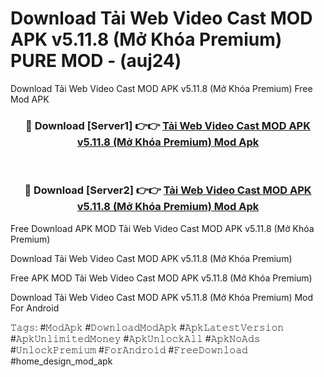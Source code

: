 # Download Tải Web Video Cast MOD APK v5.11.8 (Mở Khóa Premium) PURE MOD - (auj24)
Download Tải Web Video Cast MOD APK v5.11.8 (Mở Khóa Premium) Free Mod APK

<div align="center">
<h3>🔴 Download [Server1] 👉👉 <a href="https://apk-comot.site?title=Tải_Web_Video_Cast_MOD_APK_v5.11.8_(Mở_Khóa_Premium)">Tải Web Video Cast MOD APK v5.11.8 (Mở Khóa Premium) Mod Apk</a></h3><br>

<h3>🔴 Download [Server2] 👉👉 <a href="https://apk-comot.site?title=Tải_Web_Video_Cast_MOD_APK_v5.11.8_(Mở_Khóa_Premium)">Tải Web Video Cast MOD APK v5.11.8 (Mở Khóa Premium) Mod Apk</a></h3>
</div>


Free Download APK MOD Tải Web Video Cast MOD APK v5.11.8 (Mở Khóa Premium)

Download Tải Web Video Cast MOD APK v5.11.8 (Mở Khóa Premium) 

Free APK MOD Tải Web Video Cast MOD APK v5.11.8 (Mở Khóa Premium) 

Download Tải Web Video Cast MOD APK v5.11.8 (Mở Khóa Premium) Mod For Android

𝚃𝚊𝚐𝚜: #𝙼𝚘𝚍𝙰𝚙𝚔 #𝙳𝚘𝚠𝚗𝚕𝚘𝚊𝚍𝙼𝚘𝚍𝙰𝚙𝚔 #𝙰𝚙𝚔𝙻𝚊𝚝𝚎𝚜𝚝𝚅𝚎𝚛𝚜𝚒𝚘𝚗 #𝙰𝚙𝚔𝚄𝚗𝚕𝚒𝚖𝚒𝚝𝚎𝚍𝙼𝚘𝚗𝚎𝚢 #𝙰𝚙𝚔𝚄𝚗𝚕𝚘𝚌𝚔𝙰𝚕𝚕 #𝙰𝚙𝚔𝙽𝚘𝙰𝚍𝚜 #𝚄𝚗𝚕𝚘𝚌𝚔𝙿𝚛𝚎𝚖𝚒𝚞𝚖 #𝙵𝚘𝚛𝙰𝚗𝚍𝚛𝚘𝚒𝚍 #𝙵𝚛𝚎𝚎𝙳𝚘𝚠𝚗𝚕𝚘𝚊𝚍 #home_design_mod_apk